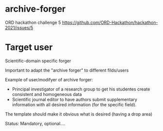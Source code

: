 # archive-forger
ORD hackathon challenge 5 https://github.com/ORD-Hackathon/hackathon-2021/issues/5

# Target user

Scientific-domain specific forger

Important to adapt the "archive forger" to different filds/users

Example of user/modifyer of archive forger:

- Principal investigator of a research group to get his studentes create consistent and homogeneous data
- Scientific journal editor to have authors submit supplementary information with all desired information (for the specific field).

The template should make it obvious what is desired (having a drop area)

Status: Mandatory, optional....

